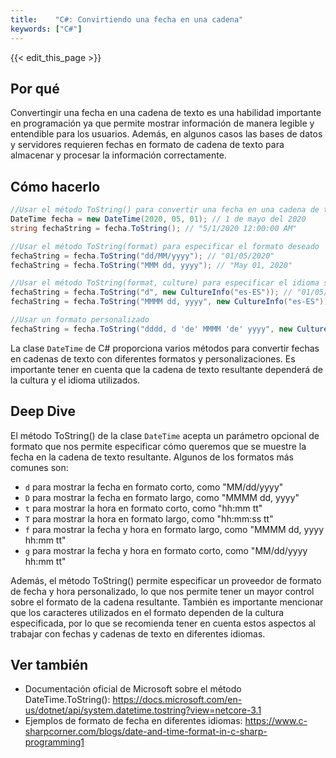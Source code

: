 ```yaml
---
title:    "C#: Convirtiendo una fecha en una cadena"
keywords: ["C#"]
---
```


{{< edit_this_page >}}

## Por qué

Convertingir una fecha en una cadena de texto es una habilidad importante en programación ya que permite mostrar información de manera legible y entendible para los usuarios. Además, en algunos casos las bases de datos y servidores requieren fechas en formato de cadena de texto para almacenar y procesar la información correctamente.

## Cómo hacerlo

```C#
//Usar el método ToString() para convertir una fecha en una cadena de texto
DateTime fecha = new DateTime(2020, 05, 01); // 1 de mayo del 2020
string fechaString = fecha.ToString(); // "5/1/2020 12:00:00 AM"

//Usar el método ToString(format) para especificar el formato deseado
fechaString = fecha.ToString("dd/MM/yyyy"); // "01/05/2020"
fechaString = fecha.ToString("MMM dd, yyyy"); // "May 01, 2020"

//Usar el método ToString(format, culture) para especificar el idioma según la cultura
fechaString = fecha.ToString("d", new CultureInfo("es-ES")); // "01/05/2020"
fechaString = fecha.ToString("MMMM dd, yyyy", new CultureInfo("es-ES")); // "mayo 01, 2020"

//Usar un formato personalizado
fechaString = fecha.ToString("dddd, d 'de' MMMM 'de' yyyy", new CultureInfo("es-ES")); // "viernes, 1 de mayo de 2020"

```

La clase ```DateTime``` de C# proporciona varios métodos para convertir fechas en cadenas de texto con diferentes formatos y personalizaciones. Es importante tener en cuenta que la cadena de texto resultante dependerá de la cultura y el idioma utilizados.

## Deep Dive

El método ToString() de la clase ```DateTime``` acepta un parámetro opcional de formato que nos permite especificar cómo queremos que se muestre la fecha en la cadena de texto resultante. Algunos de los formatos más comunes son:

- ```d``` para mostrar la fecha en formato corto, como "MM/dd/yyyy"
- ```D``` para mostrar la fecha en formato largo, como "MMMM dd, yyyy"
- ```t``` para mostrar la hora en formato corto, como "hh:mm tt"
- ```T``` para mostrar la hora en formato largo, como "hh:mm:ss tt"
- ```f``` para mostrar la fecha y hora en formato largo, como "MMMM dd, yyyy hh:mm tt"
- ```g``` para mostrar la fecha y hora en formato corto, como "MM/dd/yyyy hh:mm tt"

Además, el método ToString() permite especificar un proveedor de formato de fecha y hora personalizado, lo que nos permite tener un mayor control sobre el formato de la cadena resultante. También es importante mencionar que los caracteres utilizados en el formato dependen de la cultura especificada, por lo que se recomienda tener en cuenta estos aspectos al trabajar con fechas y cadenas de texto en diferentes idiomas.

## Ver también

- Documentación oficial de Microsoft sobre el método DateTime.ToString(): https://docs.microsoft.com/en-us/dotnet/api/system.datetime.tostring?view=netcore-3.1
- Ejemplos de formato de fecha en diferentes idiomas: https://www.c-sharpcorner.com/blogs/date-and-time-format-in-c-sharp-programming1
